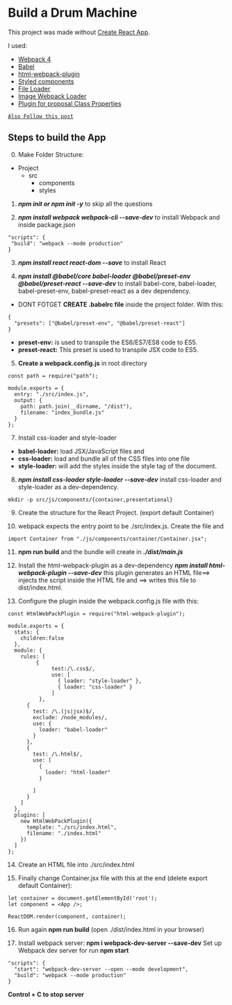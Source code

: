 # Build a Drum Machine

This project was made without [Create React App](https://github.com/facebook/create-react-app).

I used:
- [Webpack 4](https://webpack.js.org/)
- [Babel](https://babeljs.io/)
- [html-webpack-plugin](https://github.com/jantimon/html-webpack-plugin)
- [Styled components](https://www.styled-components.com/)
- [File Loader](https://github.com/webpack-contrib/file-loader)
- [Image Webpack Loader](https://www.npmjs.com/package/image-webpack-loader)
- [Plugin for proposal Class Properties](https://babeljs.io/docs/en/babel-plugin-proposal-class-properties)


[`Also Follow this post`](https://www.valentinog.com/blog/babel/)

## Steps to build the App

 0. Make Folder Structure:
- Project
  - src
     - components
     - styles

 1. **_npm init or npm init -y_** to skip all the questions

 2. **_npm install webpack webpack-cli --save-dev_** to install Webpack and inside package.json
 ```
 "scripts": {
  "build": "webpack --mode production"
}
 ```

 3. **_npm install react react-dom --save_** to install React

 4. **_npm install @babel/core babel-loader @babel/preset-env @babel/preset-react --save-dev_** to install babel-core, babel-loader, babel-preset-env, babel-preset-react as a dev dependency.

 * DONT FOTGET **CREATE .babelrc file** inside the project folder. With this:
```
{
  "presets": ["@babel/preset-env", "@babel/preset-react"]
}
```
- **preset-env:** is used to transpile the ES6/ES7/ES8 code to ES5.
- **preset-react:** This preset is used to transpile JSX code to ES5.

 5. **Create a webpack.config.js** in root directory

```
const path = require("path");

module.exports = {
  entry: "./src/index.js",
  output: {
    path: path.join(__dirname, "/dist"),
    filename: "index_bundle.js"
  }
};
```
 7. Install css-loader and style-loader

- **babel-loader:** load JSX/JavaScript files and 
- **css-loader:** load and bundle all of the CSS files into one file
- **style-loader:** will add the styles inside the style tag of the document.

 8. **_npm install css-loader style-loader --save-dev_** install css-loader and style-loader as a dev-dependency.
```
mkdir -p src/js/components/{container,presentational}
```

 9. Create the structure for the React Project. (export default Container)
 
 10. webpack expects the entry point to be ./src/index.js. Create the file and
 ```
import Container from "./js/components/container/Container.jsx";

 ```

 11. **npm run build** and the bundle will create in **_./dist/main.js_**

 12. Install the html-webpack-plugin as a dev-dependency 
**_npm install html-webpack-plugin --save-dev_**
this plugin generates an HTML file==> injects the script inside the HTML file and ==> writes this file to dist/index.html.

 13. Configure the plugin inside the webpack.config.js file with this: 

```
const HtmlWebPackPlugin = require("html-webpack-plugin");

module.exports = {
  stats: {
    children:false
  },
  module: {
    rules: [
         {
              test:/\.css$/,
              use: [
                { loader: "style-loader" },
                { loader: "css-loader" }
              ]
          },
      {
        test: /\.(js|jsx)$/,
        exclude: /node_modules/,
        use: {
          loader: "babel-loader"
        }
      },
      {
        test: /\.html$/,
        use: [
          {
            loader: "html-loader"
          }
          
        ]
      }
    ]
  },
  plugins: [
    new HtmlWebPackPlugin({
      template: "./src/index.html",
      filename: "./index.html"
    })
  ]
};

```

14. Create an HTML file into ./src/index.html 

15. Finally change Container.jsx file with this at the end (delete export default Container):

```
let container = document.getElementById('root');
let component = <App />;

ReactDOM.render(component, container);
```

16. Run again **npm run build** (open ./dist/index.html in your browser)

17. Install webpack server: **npm i webpack-dev-server --save-dev** Set up Webpack dev server for run **npm start**
```
"scripts": {
  "start": "webpack-dev-server --open --mode development",
  "build": "webpack --mode production"
}
```
**Control + C to stop server**